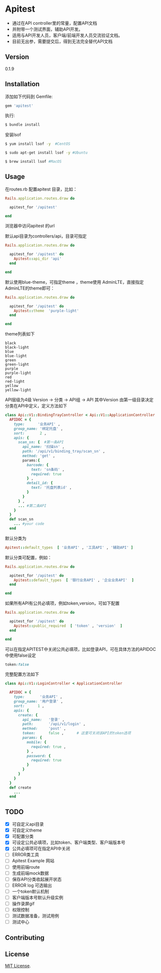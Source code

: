 # Apitest
- 通过在API controller里的常量，配置API文档
- 并附带一个测试界面，辅助API开发。
- 适用与API开发人员，客户端/前端开发人员交流验证文档。
- 目前无出参，需要提交后，得到无法完全替代API文档

## Version 
0.1.9

## Installation
添加如下代码到 Gemfile:

```ruby
gem 'apitest'
```

执行:
```bash
$ bundle install
```

安装lsof


```bash
$ yum install lsof -y  #CentOS
```

```bash
$ sudo apt-get install lsof -y #Ubuntu
```

```bash
$ brew install lsof #MacOS
```

## Usage

在routes.rb 配置apitest 目录，比如：

```ruby
Rails.application.routes.draw do

  apitest_for '/apitest'

end
```

浏览器中访问apitest 的url

默认api目录为controllers/api，目录可指定

```ruby
Rails.application.routes.draw do

  apitest_for '/apitest' do 
    Apitest::api_dir 'api'
  end 

end
```

默认使用blue-theme，可指定theme ，theme使用 AdminLTE，直接指定AdminLTE的theme即可：

``` ruby
Rails.application.routes.draw do

  apitest_for '/apitest' do 
    Apitest::theme  'purple-light'
  end

end
```
theme列表如下
```
black
black-light
blue
blue-light
green
green-light
purple
purple-light
red
red-light
yellow
yellow-light
```

API层级为4级
Version -> 分类 -> API组 -> API
其中Version 由第一级目录决定
分类在API中定义，定义方法如下

```ruby
class Api::V1::BindingTrayController < Api::V1::ApplicationController
  APIDOC = {
    type:      '业务API' ,
    group_name: '绑定托盘' ,
    sort:       2 ,
    apis: {
      scan_sn: {  #第一条API
        api_name: '扫描sn' ,
        path: '/api/v1/binding_tray/scan_sn' ,
        method: 'get' ,
        params:{
          barcode: {
            text: 'sn条码' ,
            required: true 
          } , 
          detail_id: {
            text: '托盘列表id' ,
          }
        }
      } ,
      ... #第二条API
    }
  }
  def scan_sn
    ... #your code
  end
```

默认分类为
```ruby
Apitest::default_types  [ '业务API' , '工具API' , '辅助API' ]
```
默认分类可配置，例如：

```ruby
Rails.application.routes.draw do

  apitest_for '/apitest' do 
    Apitest::default_types  [ '银行业务API' , '企业业务API'  ]
  end

end
```

如果所有API有公共必填项，例如token,version，可如下配置

```ruby
Rails.application.routes.draw do

  apitest_for '/apitest' do 
    Apitest::public_required  [ 'token' , 'version'  ]
  end

end
```

可以在指定APITEST中关闭公共必填项，比如登录API，可在具体方法的APIDOC中使用false设定

```ruby
token:false
```

完整配置方法如下
```ruby
class Api::V1::LoginController < ApplicationController

  APIDOC = {
    type:       '业务API' , 
    group_name: '用户登录' ,
    sort:      1 ,
    apis: {
      create: {
        api_name:   '登录' ,
        path:       '/api/v1/login' ,
        method:     'post' ,
        token:      false ,      # 这里可关闭该API的token选项
        params: {
          mobile: {
            required: true ,
          } ,
          password: {
            required: true
          }
        }
      } 
    }
  }
  def create
    ...
  end
```








## TODO
- [x] 可自定义api目录
- [x] 可自定义theme
- [x] 可配置分类
- [x] 可设定公共必填项，比如token、客户端类型、客户端版本号
- [x] 公共必填项可在指定API中关闭
- [ ] ERROR类工具
- [ ] Apitest Example 网站
- [ ] 使用前端route
- [ ] 生成前端mock数据
- [ ] 保存API分类收起展开状态
- [ ] ERROR log 可选输出
- [ ] 一个token默认机制
- [ ] 客户端版本号默认升级实例
- [ ] 操作录屏gif
- [ ] 权限控制
- [ ] 测试数据准备，测试用例
- [ ] 测试中心

## Contributing


## License
[MIT License](http://opensource.org/licenses/MIT).